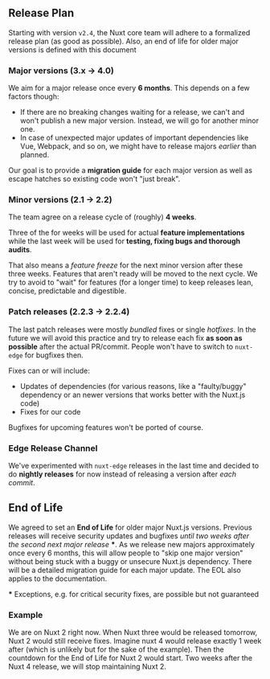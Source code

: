 ## Release Plan

Starting with version `v2.4`, the Nuxt core team will adhere to a formalized release plan (as good as possible).
Also, an end of life for older major versions is defined with this document

### Major versions (3.x -> 4.0)

We aim for a major release once every **6 months**. This depends on a few factors though:

* If there are no breaking changes waiting for a release, we can't and won't publish a new major version. Instead, we will go for another minor one. 
* In case of unexpected major updates of important dependencies like Vue, Webpack, and so on, we might have to release majors *earlier* than planned.


Our goal is to provide a **migration guide** for each major version as well as escape hatches so existing code
won't "just break".

### Minor versions (2.1 -> 2.2)

The team agree on a release cycle of (roughly) **4 weeks**. 

Three of the for weeks will be used for actual **feature implementations** while the last week will be used for 
**testing, fixing bugs and thorough audits**.

That also means a *feature freeze* for the next minor version after these three weeks.
Features that aren't ready will be moved to the next cycle. We try to avoid to "wait" for features 
(for a longer time) to keep releases lean, concise, predictable and digestible.

### Patch releases (2.2.3 -> 2.2.4)

The last patch releases were mostly *bundled* fixes or single *hotfixes*. 
In the future we will avoid this practice and try to release each fix **as soon as possible** after the actual PR/commit.
People won't have to switch to `nuxt-edge` for bugfixes then.

Fixes can or will include:

* Updates of dependencies (for various reasons, like a "faulty/buggy" dependency or an newer versions that works better with the Nuxt.js code)
* Fixes for our code

Bugfixes for upcoming features won't be ported of course.

### Edge Release Channel

We've experimented with `nuxt-edge` releases in the last time and decided to do **nightly releases** for now instead of 
releasing a version after *each commit*.

## End of Life

We agreed to set an **End of Life** for older major Nuxt.js versions. 
Previous releases will receive security updates and bugfixes *until two weeks after the second next major release* **\***. 
As we release new majors approximately once every 6 months, this will allow people to "skip one major version" without
being stuck with a buggy or unsecure Nuxt.js dependency.
There will be a detailed migration guide for each major update.
The EOL also applies to the documentation.

**\*** Exceptions, e.g. for critical security fixes, are possible but not guaranteed


### Example
We are on Nuxt 2 right now. When Nuxt three would be released tomorrow, Nuxt 2 would still receive fixes. 
Imagine nuxt 4 would release exactly 1 week after (which is unlikely but for the sake of the example). 
Then the countdown for the End of Life for Nuxt 2 would start. 
Two weeks after the Nuxt 4 release, we will stop maintaining Nuxt 2.
